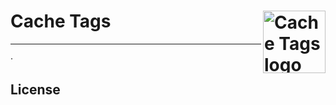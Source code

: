 # Cache Tags <img src="./logo.svg" alt="Cache Tags logo" title="Cache Tags logo" width="100" align="right">

<p align="center">
<!--emdaer-p
  - '@emdaer/plugin-value-from-package'
  - value: description
-->
</p>
<hr />

<!--emdaer-t
  - '@emdaer/transform-table-of-contents'
--> · <!--emdaer-p
 - '@emdaer/plugin-shields'
 - shields:
     - alt: 'Travis'
       image: 'travis/e0ipso/cache-tags.svg'
       link: 'https://travis-ci.org/e0ipso/cache-tags/'
       style: 'flat-square'
     - alt: 'Coverage'
       image: 'coveralls/github/e0ipso/cache-tags.svg'
       link: 'https://coveralls.io/github/e0ipso/cache-tags/'
       style: 'flat-square'
     - alt: 'Documented with emdaer'
       image: 'badge/📓-documented%20with%20emdaer-F06632.svg'
       link: 'https://github.com/emdaer/emdaer'
       style: 'flat-square'
-->

## Install
1. `yarn add cache-tags`
2. [Install Redis](https://redis.io/download) normally. If you want to spin up
a local cluster for testing you can use: `yarn create-cluster` and
`yarn destroy-cluster`.

## Why?
If you need to invalidate cache entries that are related to each other, or just
list these cache entries that relate to each other you can use tags. You will
need to add the tags to the cache entries to be able to retrieve them later.

This module only supports Redis as the cache back-end at the moment. It is
tested against a single node and a cluster of 3 masters and 3 replicas. 

Inspired by [Drupal](https://www.drupal.org/) 8's [cache tags](https://www.drupal.org/docs/8/api/cache-api/cache-tags).

## Usage
If you want to see more usage examples, check the
[functional tests](./__tests__/functional.js).

This project uses [ioredis](https://www.npmjs.com/package/ioredis) as the Redis
client. All the options for that project are available here.

```js
const { TaggableCache: Redis } = require('cache-tags'); 

// Initialize the Redis client as you would using ioredis.
const redis = new Redis('127.0.0.1:6379');
// Now you can use `redis` as you would with ioredis, or you can enter tagged
// mode.
Promise.resolve()
  // Use .tags to enter tagged mode, then call set or get.
  .then(() => Promise.all([
    redis.tags(['first-tag']).set('cache-entry-1', 'Lorem', 1234),
    redis.tags(['first-tag', 'boring']).set('cache-entry-2', 'Ipsum', 2324),
  ]))
  .then(() => Promise.all([
    // You can scope gets by enterign tagged mode.
    redis.tags(['first-tag']).get('cache-entry-1'),
    // Or you can get the item as you would do normally.
    redis.get('cache-entry-2'),
  ]))
  .then(console.log) // ['Lorem', 'Ipsum'].
  // You can also use tags to list items.
  .then(() => redis.tags(['first-tag']).list())
  .then(console.log) // ['Lorem', 'Ipsum'].
  .then(() => redis.tags(['boring']).list())
  .then(console.log) // ['Ipsum'].
  // You can also use tags to invalidate items.
  .then(() => redis.tags(['first-tag']).list())
  .then(() => Promise.all([
    redis.tags(['first-tag']).get('cache-entry-1'),
    redis.get('cache-entry-2'),
  ]))
  .then(console.log); // []. Cache entries with tag 'first-tag' are gone.
```

## Contributors
<!--emdaer-p
  - '@emdaer/plugin-contributors-details-github'
-->

## License
<!--emdaer-p
  - '@emdaer/plugin-license-reference'
-->

<!--emdaer-t
  - '@emdaer/transform-prettier'
  - options:
      proseWrap: preserve
      singleQuote: true
      trailingComma: es5
-->
